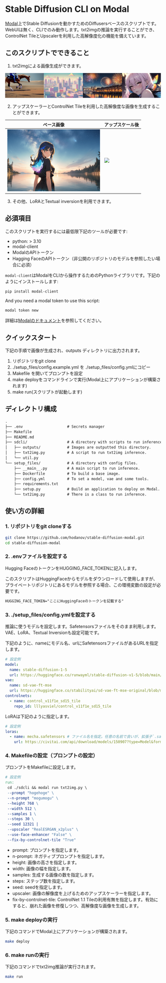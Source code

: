 # Stable Diffusion CLI on Modal

[Modal](https://modal.com/)上でStable Diffusionを動かすためのDiffusersベースのスクリプトです。WebUIは無く、CLIでのみ動作します。txt2imgの推論を実行することができ、ControlNet TileとUpscalerを利用した高解像度化の機能を備えています。

## このスクリプトでできること

1. txt2imgによる画像生成ができます。

![txt2imgでの生成画像例](assets/20230902_tile_imgs.png)

2. アップスケーラーとControlNet Tileを利用した高解像度な画像を生成することができます。

| ベース画像                                                       | アップスケール後                                                 |
| ---------------------------------------------------------------- | ---------------------------------------------------------------- |
| <img src="assets/20230708204347_1172778945_0_0.png" width="300"> | <img src="assets/20230708204347_1172778945_0_2.png" width="300"> |

3. その他、LoRAとTextual inversionを利用できます。

## 必須項目

このスクリプトを実行するには最低限下記のツールが必要です:

- python: > 3.10
- modal-client
- ModalのAPIトークン
- Hagging FaceのAPIトークン（非公開のリポジトリのモデルを参照したい場合に必須）

`modal-client`はModalをCLIから操作するためのPythonライブラリです。下記のようにインストールします:

```bash
pip install modal-client
```

And you need a modal token to use this script:

```bash
modal token new
```

詳細は[Modalのドキュメント](https://modal.com/docs/guide)を参照してください。

## クイックスタート

下記の手順で画像が生成され、outputs ディレクトリに出力されます。

1. リポジトリをgit clone
2. ./setup_files/config.example.yml を ./setup_files/config.ymlにコピー
3. Makefile を開いてプロンプトを設定
4. make deployをコマンドラインで実行(Modal上にアプリケーションが構築されます)
5. make run(スクリプトが起動します)

## ディレクトリ構成

```txt
.
├── .env                    # Secrets manager
├── Makefile
├── README.md
├── sdcli/                  # A directory with scripts to run inference.
│   ├── outputs/            # Images are outputted this directory.
│   ├── txt2img.py          # A script to run txt2img inference.
│   └── util.py
└── setup_files/            # A directory with config files.
    ├── __main__.py         # A main script to run inference.
    ├── Dockerfile          # To build a base image.
    ├── config.yml          # To set a model, vae and some tools.
    ├── requirements.txt
    ├── setup.py            # Build an application to deploy on Modal.
    └── txt2img.py          # There is a class to run inference.
```

## 使い方の詳細

### 1. リポジトリをgit cloneする

```bash
git clone https://github.com/hodanov/stable-diffusion-modal.git
cd stable-diffusion-modal
```

### 2. .envファイルを設定する

Hugging FaceのトークンをHUGGING_FACE_TOKENに記入します。

このスクリプトはHuggingFaceからモデルをダウンロードして使用しますが、プライベートリポジトリにあるモデルを参照する場合、この環境変数の設定が必要です。

```txt
HUGGING_FACE_TOKEN="ここにHuggingFaceのトークンを記載する"
```

### 3. ./setup_files/config.ymlを設定する

推論に使うモデルを設定します。Safetensorsファイルをそのまま利用します。VAE、LoRA、Textual Inversionも設定可能です。

下記のように、nameにモデル名、urlにSafetensorsファイルがあるURLを指定します。

```yml
# 設定例
model:
  name: stable-diffusion-1-5
  url: https://huggingface.co/runwayml/stable-diffusion-v1-5/blob/main/v1-5-pruned.safetensors # Specify URL for the safetensor file.
vae:
  name: sd-vae-ft-mse
  url: https://huggingface.co/stabilityai/sd-vae-ft-mse-original/blob/main/vae-ft-mse-840000-ema-pruned.safetensors
controlnets:
  - name: control_v11f1e_sd15_tile
    repo_id: lllyasviel/control_v11f1e_sd15_tile
```

LoRAは下記のように指定します。

```yml
# 設定例
loras:
  - name: mecha.safetensors # ファイル名を指定。任意の名前で良いが、拡張子`.safetensors`は必須。
    url: https://civitai.com/api/download/models/150907?type=Model&format=SafeTensor # ダウンロードリンクを指定
```

### 4. Makefileの設定（プロンプトの設定）

プロンプトをMakefileに設定します。

```makefile
# 設定例
run:
 cd ./sdcli && modal run txt2img.py \
 --prompt "hogehoge" \
 --n-prompt "mogumogu" \
 --height 768 \
 --width 512 \
 --samples 1 \
 --steps 30 \
 --seed 12321 |
 --upscaler "RealESRGAN_x2plus" \
 --use-face-enhancer "False" \
 --fix-by-controlnet-tile "True"
```

- prompt: プロンプトを指定します。
- n-prompt: ネガティブプロンプトを指定します。
- height: 画像の高さを指定します。
- width: 画像の幅を指定します。
- samples: 生成する画像の数を指定します。
- steps: ステップ数を指定します。
- seed: seedを指定します。
- upscaler: 画像の解像度を上げるためのアップスケーラーを指定します。
- fix-by-controlnet-tile: ControlNet 1.1 Tileの利用有無を指定します。有効にすると、崩れた画像を修復しつつ、高解像度な画像を生成します。

### 5. make deployの実行

下記のコマンドでModal上にアプリケーションが構築されます。

```bash
make deploy
```

### 6. make runの実行

下記のコマンドでtxt2img推論が実行されます。

```bash
make run
```
